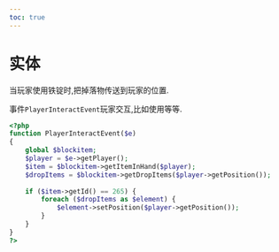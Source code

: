 ```yaml
---       
toc: true       
---       
```

# 实体       
       
当玩家使用铁锭时,把掉落物传送到玩家的位置.       
       
事件`PlayerInteractEvent`玩家交互,比如使用等等.       
       
```php       
<?php       
function PlayerInteractEvent($e)       
{       
    global $blockitem;       
    $player = $e->getPlayer();       
    $item = $blockitem->getItemInHand($player);       
    $dropItems = $blockitem->getDropItems($player->getPosition());       
       
    if ($item->getId() == 265) {       
        foreach ($dropItems as $element) {       
            $element->setPosition($player->getPosition());       
        }       
    }       
}       
?>       
```